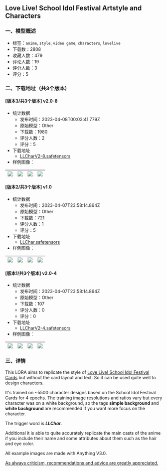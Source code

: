 ## Love Live! School Idol Festival Artstyle and Characters
### 一、模型概述

- 标签：`anime`, `style`, `video game`, `characters`, `lovelive`
- 下载数：2808
- 收藏人数：479
- 评论人数：19
- 评分人数：3
- 评分：5

### 二、下载地址（共3个版本）

#### [版本3/共3个版本] v2.0-8

- 统计数据
  - 发布时间：2023-04-08T00:03:41.779Z
  - 原始模型：Other
  - 下载数：1980
  - 评分人数：2
  - 评分：5
- 下载地址
  - [LLCharV2-8.safetensors](https://civitai.com/api/download/models/39534)
- 样例图像：

| <img src="https://image.civitai.com/xG1nkqKTMzGDvpLrqFT7WA/45d34bac-f4e0-4f0d-37e7-748f6d6b9900/width=450/437731.jpeg" /> | <img src="https://image.civitai.com/xG1nkqKTMzGDvpLrqFT7WA/bac3dcee-e4c6-40c7-5b23-03db26c25800/width=450/479599.jpeg" /> | <img src="https://image.civitai.com/xG1nkqKTMzGDvpLrqFT7WA/e613e5f9-afd8-4baf-d6e2-d9195de6a400/width=450/437728.jpeg" /> | <img src="https://image.civitai.com/xG1nkqKTMzGDvpLrqFT7WA/0967a587-0302-499a-f5fe-31f21d75e200/width=450/437727.jpeg" /> |
| ---- | ---- | ---- | ---- |

#### [版本2/共3个版本] v1.0

- 统计数据
  - 发布时间：2023-04-07T23:58:14.864Z
  - 原始模型：Other
  - 下载数：721
  - 评分人数：1
  - 评分：5
- 下载地址
  - [LLChar.safetensors](https://civitai.com/api/download/models/26442)
- 样例图像：

| <img src="https://image.civitai.com/xG1nkqKTMzGDvpLrqFT7WA/583dc0e3-abd0-497c-30e6-192a06077800/width=450/291364.jpeg" /> | <img src="https://image.civitai.com/xG1nkqKTMzGDvpLrqFT7WA/056b3b4d-d4ca-4a9c-e223-09c3e5837400/width=450/291370.jpeg" /> | <img src="https://image.civitai.com/xG1nkqKTMzGDvpLrqFT7WA/407a85d6-571e-4e15-5b6d-e73242dbbb00/width=450/291369.jpeg" /> | <img src="https://image.civitai.com/xG1nkqKTMzGDvpLrqFT7WA/064c0662-8cf3-419d-07d1-f4abd5ea6c00/width=450/291368.jpeg" /> |
| ---- | ---- | ---- | ---- |

#### [版本1/共3个版本] v2.0-4

- 统计数据
  - 发布时间：2023-04-07T23:58:14.864Z
  - 原始模型：Other
  - 下载数：107
  - 评分人数：0
  - 评分：0
- 下载地址
  - [LLCharV2-4.safetensors](https://civitai.com/api/download/models/39532)
- 样例图像：

| <img src="https://image.civitai.com/xG1nkqKTMzGDvpLrqFT7WA/6ef39602-88ec-429c-b80d-cbb813910d00/width=450/437696.jpeg" /> | <img src="https://image.civitai.com/xG1nkqKTMzGDvpLrqFT7WA/85aea671-cd2d-4511-82f4-5aab4a2a1800/width=450/437698.jpeg" /> | <img src="https://image.civitai.com/xG1nkqKTMzGDvpLrqFT7WA/66d3ae6e-a011-408a-2713-07c5da17a400/width=450/437697.jpeg" /> | <img src="https://image.civitai.com/xG1nkqKTMzGDvpLrqFT7WA/01eac4f6-ee7c-4af3-01c4-10384c5b6a00/width=450/437694.jpeg" /> |
| ---- | ---- | ---- | ---- |


### 三、详情
<p>This LORA aims to replicate the style of <a rel="ugc" href="https://civitai.com/models/15852/love-live-school-idol-festival-cards">Love Live! School Idol Festival Cards</a> but without the card layout and text. So it can be used quite well to design characters.</p><p>It's trained on ~5500 character designs based on the School Idol Festival Cards for 4 epochs. The training image resolutions and ratios vary but every character was on a white background, so the tags <strong>simple background </strong>and <strong>white background </strong>are recommended if you want more focus on the character.</p><p>The trigger word is <strong><em>LLChar.</em></strong></p><p>Additional it is able to quite accurately replicate the main casts of the anime if you include their name and some attributes about them such as the hair and eye color.</p><p>All example images are made with Anything V3.0.</p><p><u>As always criticism, recommendations and advice are greatly appreciated.</u></p>